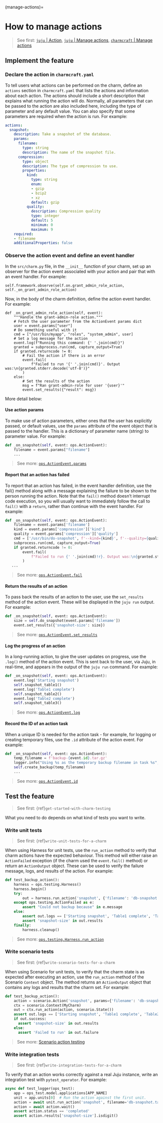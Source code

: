 (manage-actions)=
# How to manage actions

> See first: [`juju` | Action](https://juju.is/docs/juju/action), [`juju` | Manage actions](https://juju.is/docs/juju/manage-actions), [`charmcraft` | Manage actions]()


## Implement the feature

### Declare the action in `charmcraft.yaml`

To tell users what actions can be performed on the charm, define an `actions` section in `charmcraft.yaml` that lists the actions and information about each action. The actions should include a short description that explains what running the action will do. Normally, all parameters that can be passed to the action are also included here, including the type of parameter and any default value. You can also specify that some parameters are required when the action is run.
For example:
```yaml
actions:
  snapshot:
    description: Take a snapshot of the database.
    params:
      filename:
        type: string
        description: The name of the snapshot file.
      compression:
        type: object
        description: The type of compression to use.
        properties:
          kind:
            type: string
            enum:
            - gzip
            - bzip2
            - xz
            default: gzip
          quality:
            description: Compression quality
            type: integer
            default: 5
            minimum: 0
            maximum: 9
    required:
    - filename
    additionalProperties: false
```



### Observe the action event and define an event handler

In the `src/charm.py` file, in the `__init__` function of your charm, set up an observer for the action event associated with your action and pair that with an event handler. For example:

```
self.framework.observe(self.on.grant_admin_role_action, self._on_grant_admin_role_action)
```


Now, in the body of the charm definition, define the action event handler. For example:

```
def _on_grant_admin_role_action(self, event):
    """Handle the grant-admin-role action."""
    # Fetch the user parameter from the ActionEvent params dict
    user = event.params["user"]
    # Do something useful with it
    cmd = ["/usr/bin/myapp", "roles", "system_admin", user]
    # Set a log message for the action
    event.log(f"Running this command: {' '.join(cmd)}")
    granted = subprocess.run(cmd, capture_output=True)
    if granted.returncode != 0:
        # Fail the action if there is an error
        event.fail(
            f"Failed to run '{' '.join(cmd)}'. Output was:\n{granted.stderr.decode('utf-8')}"
        )
    else:
        # Set the results of the action
        msg = f"Ran grant-admin-role for user '{user}'"
        event.set_results({"result": msg})
```

More detail below:


#### Use action params

To make use of action parameters, either ones that the user has explicitly passed, or default values, use the `params` attribute of the event object that is passed to the handler. This is a dictionary of parameter name (string) to parameter value. For example:

```python
def _on_snapshot(self, event: ops.ActionEvent):
    filename = event.params["filename"]
    ...
```
> See more: [`ops.ActionEvent.params`](https://ops.readthedocs.io/en/latest/#ops.ActionEvent.params)


#### Report that an action has failed

To report that an action has failed, in the event handler definition, use the fail() method along with a message explaining the failure to be shown to the person running the action. Note that the `fail()` method doesn’t interrupt code execution, so you will usually want to immediately follow the call to `fail()` with a `return`, rather than continue with the event handler. For example:

```python
def _on_snapshot(self, event: ops.ActionEvent):
    filename = event.params['filename']
    kind = event.params['compression']['kind']
    quality = event.params['compression']['quality']
    cmd = ['/usr/bin/do-snapshot', f'--kind={kind}', f'--quality={quality}', filename]
    subprocess.run(cmd, capture_output=True)
    if granted.returncode != 0:
        event.fail(
            f"Failed to run {' '.join(cmd)!r}. Output was:\n{granted.stderr.decode('utf-8')}"
        )
   ...
```

> See more: [`ops.ActionEvent.fail`](https://ops.readthedocs.io/en/latest/#ops.ActionEvent.fail)

#### Return the results of an action

To pass back the results of an action to the user, use the `set_results` method of the action event. These will be displayed in the `juju run` output. For example:
```python
def _on_snapshot(self, event: ops.ActionEvent):
    size = self.do_snapshot(event.params['filename'])
    event.set_results({'snapshot-size': size})
```
> See more: [`ops.ActionEvent.set_results`](https://ops.readthedocs.io/en/latest/#ops.ActionEvent.set_results)


#### Log the progress of an action

In a long-running action, to give the user updates on progress, use the `.log()` method of the action event. This is sent back to the user, via Juju, in real-time, and appears in the output of the `juju run` command. For example:
```python
def _on_snapshot(self, event: ops.ActionEvent):
    event.log('Starting snapshot')
    self.snapshot_table1()
    event.log('Table1 complete')
    self.snapshot_table2()
    event.log('Table2 complete')
    self.snapshot_table3()
```
> See more: [`ops.ActionEvent.log`](https://ops.readthedocs.io/en/latest/#ops.ActionEvent.log)


#### Record the ID of an action task

When a unique ID is needed for the action task - for example, for logging or creating temporary files, use the `.id` attribute of the action event. For example:
```python
def _on_snapshot(self, event: ops.ActionEvent):
    temp_filename = f'backup-{event.id}.tar.gz'
    logger.info("Using %s as the temporary backup filename in task %s", filename, event.id)
    self.create_backup(temp_filename)
    ... 
```
> See more: [`ops.ActionEvent.id`](https://ops.readthedocs.io/en/latest/#ops.ActionEvent.id)


## Test the feature

> See first: {ref}`get-started-with-charm-testing`

What you need to do depends on what kind of tests you want to write.


### Write unit tests

> See first: {ref}`write-unit-tests-for-a-charm`

When using Harness for unit tests, use the `run_action` method to verify that charm actions have the expected behaviour. This method will either raise an `ActionFailed` exception (if the charm used the `event.fail()` method) or return an `ActionOutput` object. These can be used to verify the failure message, logs, and results of the action. For example:

```python
def test_backup_action():
    harness = ops.testing.Harness()
    harness.begin()
    try:
        out = harness.run_action('snapshot', {'filename': 'db-snapshot.tar.gz'})
    except ops.testing.ActionFailed as e:
        assert "Could not backup because" in e.message
    else:
        assert out.logs == ['Starting snapshot', 'Table1 complete', 'Table2 complete']
        assert 'snapshot-size' in out.results
    finally:
        harness.cleanup()


```

> See more: [`ops.testing.Harness.run_action`](https://ops.readthedocs.io/en/latest/#ops.testing.Harness.run_action)


### Write scenario tests
> See first: {ref}`write-scenario-tests-for-a-charm`

When using Scenario for unit tests, to verify that the charm state is as expected after executing an action, use the `run_action` method of the Scenario `Context` object. The method returns an `ActionOutput` object that contains any logs and results that the charm set.
For example:
```python
def test_backup_action():
    action = scenario.Action('snapshot', params={'filename': 'db-snapshot.tar.gz'})
    ctx = scenario.Context(MyCharm)
    out = ctx.run_action(action, scenario.State())
    assert out.logs == ['Starting snapshot', 'Table1 complete', 'Table2 complete']
    if out.success:
      assert 'snapshot-size' in out.results
    else:
      assert 'Failed to run' in out.failure
```
> See more: [Scenario action testing](https://github.com/canonical/ops-scenario?tab=readme-ov-file#actions)


### Write integration tests
> See first: {ref}`write-integration-tests-for-a-charm`

To verify that an action works correctly against a real Juju instance, write an integration test with `pytest_operator`. For example:

```python
async def test_logger(ops_test):
    app = ops_test.model.applications[APP_NAME]
    unit = app.units[0]  # Run the action against the first unit.
    action = await unit.run_action('snapshot', filename='db-snapshot.tar.gz')
    action = await action.wait()
    assert action.status == 'completed'
    assert action.results['snapshot-size'].isdigit()
```

